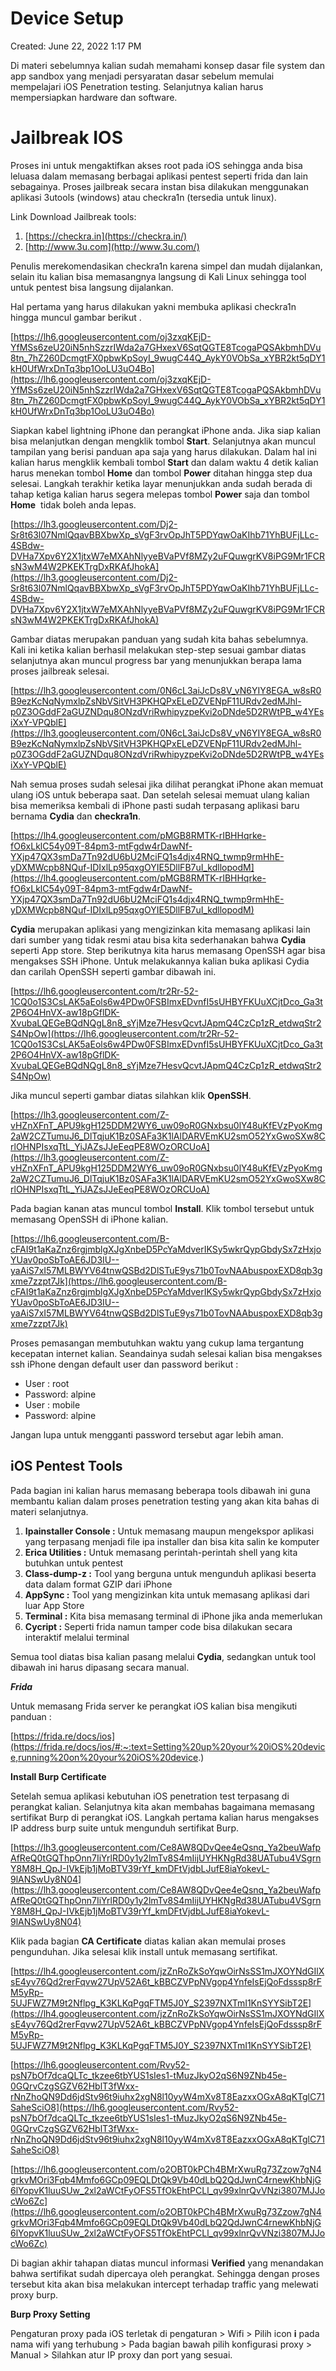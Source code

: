 # Device Setup

Created: June 22, 2022 1:17 PM

Di materi sebelumnya kalian sudah memahami konsep dasar file system dan app sandbox yang menjadi persyaratan dasar sebelum memulai mempelajari iOS Penetration testing. Selanjutnya kalian harus mempersiapkan hardware dan software.

# **Jailbreak IOS**

Proses ini untuk mengaktifkan akses root pada iOS sehingga anda bisa leluasa dalam memasang berbagai aplikasi pentest seperti frida dan lain sebagainya. Proses jailbreak secara instan bisa dilakukan menggunakan aplikasi 3utools (windows) atau checkra1n (tersedia untuk linux).

Link Download Jailbreak tools:

1. [https://checkra.in](https://checkra.in/)
2. [http://www.3u.com](http://www.3u.com/)

Penulis merekomendasikan checkra1n karena simpel dan mudah dijalankan, selain itu kalian bisa memasangnya langsung di Kali Linux sehingga tool untuk pentest bisa langsung dijalankan.

Hal pertama yang harus dilakukan yakni membuka aplikasi checkra1n hingga muncul gambar berikut .

[https://lh6.googleusercontent.com/oj3zxqKEjD-YfMSs6zeU20iN5nhSzzrIWda2a7GHxexV6SqtQGTE8TcogaPQSAkbmhDVu8tn_7hZ260DcmgtFX0pbwKpSoyI_9wugC44Q_AykY0VObSa_xYBR2kt5qDY1kH0UfWrxDnTq3bp1OoLU3uO4Bo](https://lh6.googleusercontent.com/oj3zxqKEjD-YfMSs6zeU20iN5nhSzzrIWda2a7GHxexV6SqtQGTE8TcogaPQSAkbmhDVu8tn_7hZ260DcmgtFX0pbwKpSoyI_9wugC44Q_AykY0VObSa_xYBR2kt5qDY1kH0UfWrxDnTq3bp1OoLU3uO4Bo)

Siapkan kabel lightning iPhone dan perangkat iPhone anda. Jika siap kalian bisa melanjutkan dengan mengklik tombol **Start**. Selanjutnya akan muncul tampilan yang berisi panduan apa saja yang harus dilakukan. Dalam hal ini kalian harus mengklik kembali tombol **Start** dan dalam waktu 4 detik kalian harus menekan tombol **Home** dan tombol **Power** ditahan hingga step dua selesai. Langkah terakhir ketika layar menunjukkan anda sudah berada di tahap ketiga kalian harus segera melepas tombol **Power** saja dan tombol **Home**  tidak boleh anda lepas.

[https://lh3.googleusercontent.com/Dj2-Sr8t63l07NmlQqavBBXbwXp_sVgF3rvOpJhT5PDYqwOaKIhb71YhBUFjLLc-4SBdw-DVHa7Xpv6Y2X1jtxW7eMXAhNlyyeBVaPVf8MZy2uFQuwgrKV8iPG9Mr1FCRsN3wM4W2PKEKTrgDxRKAfJhokA](https://lh3.googleusercontent.com/Dj2-Sr8t63l07NmlQqavBBXbwXp_sVgF3rvOpJhT5PDYqwOaKIhb71YhBUFjLLc-4SBdw-DVHa7Xpv6Y2X1jtxW7eMXAhNlyyeBVaPVf8MZy2uFQuwgrKV8iPG9Mr1FCRsN3wM4W2PKEKTrgDxRKAfJhokA)

Gambar diatas merupakan panduan yang sudah kita bahas sebelumnya. Kali ini ketika kalian berhasil melakukan step-step sesuai gambar diatas selanjutnya akan muncul progress bar yang menunjukkan berapa lama proses jailbreak selesai.

[https://lh3.googleusercontent.com/0N6cL3aiJcDs8V_vN6YIY8EGA_w8sR0B9ezKcNqNymxlpZsNbVSitVH3PKHQPxELeDZVENpF11URdv2edMJhl-p0Z3OGddF2aGUZNDqu8ONzdVriRwhipyzpeKvi2oDNde5D2RWtPB_w4YEsiXxY-VPQblE](https://lh3.googleusercontent.com/0N6cL3aiJcDs8V_vN6YIY8EGA_w8sR0B9ezKcNqNymxlpZsNbVSitVH3PKHQPxELeDZVENpF11URdv2edMJhl-p0Z3OGddF2aGUZNDqu8ONzdVriRwhipyzpeKvi2oDNde5D2RWtPB_w4YEsiXxY-VPQblE)

Nah semua proses sudah selesai jika dilihat perangkat iPhone akan memuat ulang iOS untuk beberapa saat. Dan setelah selesai memuat ulang kalian bisa memeriksa kembali di iPhone pasti sudah terpasang aplikasi baru bernama **Cydia** dan **checkra1n**.

[https://lh4.googleusercontent.com/pMGB8RMTK-rIBHHqrke-fO6xLklC54y09T-84pm3-mtFgdw4rDawNf-YXjp47QX3smDa7Tn92dU6bU2MciFQ1s4djx4RNQ_twmp9rmHhE-yDXMWcpb8NQuf-IDIxlLp95qxgOYIE5DllFB7uI_kdllopodM](https://lh4.googleusercontent.com/pMGB8RMTK-rIBHHqrke-fO6xLklC54y09T-84pm3-mtFgdw4rDawNf-YXjp47QX3smDa7Tn92dU6bU2MciFQ1s4djx4RNQ_twmp9rmHhE-yDXMWcpb8NQuf-IDIxlLp95qxgOYIE5DllFB7uI_kdllopodM)

**Cydia** merupakan aplikasi yang mengizinkan kita memasang aplikasi lain dari sumber yang tidak resmi atau bisa kita sederhanakan bahwa **Cydia** seperti App store. Step berikutnya kita harus memasang OpenSSH agar bisa mengakses SSH iPhone. Untuk melakukannya kalian buka aplikasi Cydia dan carilah OpenSSH seperti gambar dibawah ini.

[https://lh6.googleusercontent.com/tr2Rr-52-1CQ0o1S3CsLAK5aEols6w4PDw0FSBImxEDvnfI5sUHBYFKUuXCjtDco_Ga3t2P6O4HnVX-aw18pGflDK-XvubaLQEGeBQdNQgL8n8_sYjMze7HesvQcvtJApmQ4CzCp1zR_etdwqStr2S4NpOw](https://lh6.googleusercontent.com/tr2Rr-52-1CQ0o1S3CsLAK5aEols6w4PDw0FSBImxEDvnfI5sUHBYFKUuXCjtDco_Ga3t2P6O4HnVX-aw18pGflDK-XvubaLQEGeBQdNQgL8n8_sYjMze7HesvQcvtJApmQ4CzCp1zR_etdwqStr2S4NpOw)

Jika muncul seperti gambar diatas silahkan klik **OpenSSH**.

[https://lh3.googleusercontent.com/Z-vHZnXFnT_APU9kgH125DDM2WY6_uw09oR0GNxbsu0lY48uKfEVzPyoKmg2aW2CZTumuJ6_DlTqjuK1Bz0SAFa3K1lAlDARVEmKU2smO52YxGwoSXw8CrlOHNPIsxqTtL_YiJAZsJJeEeqPE8WOzORCUoA](https://lh3.googleusercontent.com/Z-vHZnXFnT_APU9kgH125DDM2WY6_uw09oR0GNxbsu0lY48uKfEVzPyoKmg2aW2CZTumuJ6_DlTqjuK1Bz0SAFa3K1lAlDARVEmKU2smO52YxGwoSXw8CrlOHNPIsxqTtL_YiJAZsJJeEeqPE8WOzORCUoA)

Pada bagian kanan atas muncul tombol **Install**. Klik tombol tersebut untuk memasang OpenSSH di iPhone kalian.

[https://lh6.googleusercontent.com/B-cFAI9t1aKaZnz6rgjmblgXJgXnbeD5PcYaMdverIKSy5wkrQypGbdySx7zHxjoYUav0poSbToAE6JD3IU--yaAiS7xI57MLBWYV64tnwQSBd2DlSTuE9ys71b0TovNAAbuspoxEXD8qb3gxme7zzpt7Jk](https://lh6.googleusercontent.com/B-cFAI9t1aKaZnz6rgjmblgXJgXnbeD5PcYaMdverIKSy5wkrQypGbdySx7zHxjoYUav0poSbToAE6JD3IU--yaAiS7xI57MLBWYV64tnwQSBd2DlSTuE9ys71b0TovNAAbuspoxEXD8qb3gxme7zzpt7Jk)

Proses pemasangan membutuhkan waktu yang cukup lama tergantung kecepatan internet kalian. Seandainya sudah selesai kalian bisa mengakses ssh iPhone dengan default user dan password berikut :

- User	: root
- Password: alpine
- User	: mobile
- Password: alpine

Jangan lupa untuk mengganti password tersebut agar lebih aman.

## **iOS Pentest Tools**

Pada bagian ini kalian harus memasang beberapa tools dibawah ini guna membantu kalian dalam proses penetration testing yang akan kita bahas di materi selanjutnya.

1. **Ipainstaller Console	:** Untuk memasang maupun mengekspor aplikasi yang terpasang menjadi file ipa installer dan bisa kita salin ke komputer
2. **Erica Utilities			:** Untuk memasang perintah-perintah shell yang kita butuhkan untuk pentest
3. **Class-dump-z		:** Tool yang berguna untuk mengunduh aplikasi beserta data dalam format GZIP dari iPhone
4. **AppSync			:** Tool yang mengizinkan kita untuk memasang aplikasi dari luar App Store
5. **Terminal				:** Kita bisa memasang terminal di iPhone jika anda memerlukan
6. **Cycript				:** Seperti frida namun tamper code bisa dilakukan secara interaktif melalui terminal

Semua tool diatas bisa kalian pasang melalui **Cydia**, sedangkan untuk tool dibawah ini harus dipasang secara manual.

***Frida***

Untuk memasang Frida server ke perangkat iOS kalian bisa mengikuti panduan :

[https://frida.re/docs/ios](https://frida.re/docs/ios/#:~:text=Setting%20up%20your%20iOS%20device,running%20on%20your%20iOS%20device.)

**Install Burp Certificate**

Setelah semua aplikasi kebutuhan iOS penetration test terpasang di perangkat kalian. Selanjutnya kita akan membahas bagaimana memasang sertifikat Burp di perangkat iOS. Langkah pertama kalian harus mengakses IP address burp suite untuk mengunduh sertifikat Burp.

[https://lh3.googleusercontent.com/Ce8AW8QDvQee4eQsnq_Ya2beuWafpAfReQ0tGQThpOnn7IiYrlRD0y1y2lmTv8S4mIijUYHKNgRd38UATubu4VSgrnY8M8H_QpJ-IVkEjb1jMoBTV39rYf_kmDFtVjdbLJufE8iaYokevL-9lANSwUy8N04](https://lh3.googleusercontent.com/Ce8AW8QDvQee4eQsnq_Ya2beuWafpAfReQ0tGQThpOnn7IiYrlRD0y1y2lmTv8S4mIijUYHKNgRd38UATubu4VSgrnY8M8H_QpJ-IVkEjb1jMoBTV39rYf_kmDFtVjdbLJufE8iaYokevL-9lANSwUy8N04)

Klik pada bagian **CA Certificate** diatas kalian akan memulai proses pengunduhan. Jika selesai klik install untuk memasang sertifikat.

[https://lh4.googleusercontent.com/jzZnRoZkSoYqwOirNsSS1mJXOYNdGIlXsE4yv76Qd2rerFqvw27UpV52A6t_kBBCZVPpNVgop4YnfeIsEjQoFdsssp8rFM5yRp-5UJFWZ7M9t2Nflpg_K3KLKqPgqFTM5J0Y_S2397NXTmI1KnSYYSibT2E](https://lh4.googleusercontent.com/jzZnRoZkSoYqwOirNsSS1mJXOYNdGIlXsE4yv76Qd2rerFqvw27UpV52A6t_kBBCZVPpNVgop4YnfeIsEjQoFdsssp8rFM5yRp-5UJFWZ7M9t2Nflpg_K3KLKqPgqFTM5J0Y_S2397NXTmI1KnSYYSibT2E)

[https://lh6.googleusercontent.com/Rvy52-psN7bOf7dcaQLTc_tkzee6tbYUS1sIes1-tMuzJkyO2qS6N9ZNb45e-0GQrvCzgSGZV62HblT3fWxx-rNnZhoQN9Dd6jdStv96t9iuhx2xgN8l10yyW4mXv8T8EazxxOGxA8qKTglC71SaheSciO8](https://lh6.googleusercontent.com/Rvy52-psN7bOf7dcaQLTc_tkzee6tbYUS1sIes1-tMuzJkyO2qS6N9ZNb45e-0GQrvCzgSGZV62HblT3fWxx-rNnZhoQN9Dd6jdStv96t9iuhx2xgN8l10yyW4mXv8T8EazxxOGxA8qKTglC71SaheSciO8)

[https://lh6.googleusercontent.com/o2OBT0kPCh4BMrXwuRg73Zzow7gN4grkvMOri3Fqb4Mmfo6GCp09EQLDtQk9Vb40dLbQ2QdJwnC4rnewKhbNjG6lYopvK1luuSUw_2xl2aWCtFyOFS5TfOkEhtPCLl_qv99xlnrQvVNzi3807MJJocWo6Zc](https://lh6.googleusercontent.com/o2OBT0kPCh4BMrXwuRg73Zzow7gN4grkvMOri3Fqb4Mmfo6GCp09EQLDtQk9Vb40dLbQ2QdJwnC4rnewKhbNjG6lYopvK1luuSUw_2xl2aWCtFyOFS5TfOkEhtPCLl_qv99xlnrQvVNzi3807MJJocWo6Zc)

Di bagian akhir tahapan diatas muncul informasi **Verified** yang menandakan bahwa sertifikat sudah dipercaya oleh perangkat. Sehingga dengan proses tersebut kita akan bisa melakukan intercept terhadap traffic yang melewati proxy burp.

**Burp Proxy Setting**

Pengaturan proxy pada iOS terletak di pengaturan > Wifi > Pilih icon **i** pada nama wifi yang terhubung > Pada bagian bawah pilih konfigurasi proxy > Manual > Silahkan atur IP proxy dan port yang sesuai.